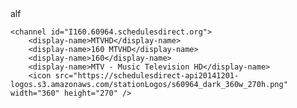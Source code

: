 <?xml version="1.0" encoding="UTF-8"?>
<!DOCTYPE tv SYSTEM "xmltv.dtd">

<tv source-info-name="Schedules Direct" generator-info-name="mc2xml" generator-info-url="mailto:mc2xml@gmail.com">
	<channel id="alf">
		<display-name>alf</display-name>
		<icon src="https://schedulesdirect-api20141201-logos.s3.amazonaws.com/stationLogos/s11097_dark_360w_270h.png" width="360" height="270" />
	
	<channel id="I160.60964.schedulesdirect.org">
		<display-name>MTVHD</display-name>
		<display-name>160 MTVHD</display-name>
		<display-name>160</display-name>
		<display-name>MTV - Music Television HD</display-name>
		<icon src="https://schedulesdirect-api20141201-logos.s3.amazonaws.com/stationLogos/s60964_dark_360w_270h.png" width="360" height="270" />
